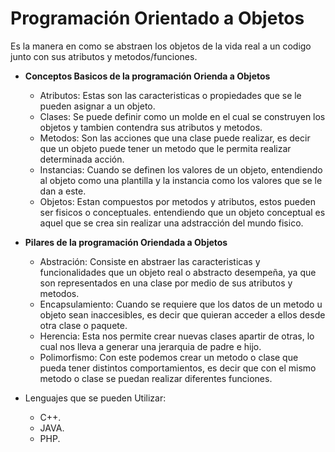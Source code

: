 # Programación Orientado a Objetos
Es la manera en como se abstraen los objetos de la vida real a un codigo junto con sus  atributos y metodos/funciones.

- **Conceptos Basicos de la programación Orienda a Objetos**
	- Atributos: 
	Estas son las caracteristicas o propiedades que se le pueden asignar a un objeto.
	- Clases: 
	Se puede definir como un molde en el cual se construyen los objetos y tambien contendra sus atributos y metodos.
	- Metodos:
	Son las acciones que una clase puede realizar, es decir que un objeto puede tener un metodo que le permita realizar determinada acción.
	- Instancias:
	Cuando se definen los valores de un objeto, entendiendo al objeto como una plantilla y la instancia como los valores que se le dan a este.
	- Objetos:
	Estan compuestos por metodos y atributos, estos pueden ser fisicos o conceptuales. entendiendo que un objeto conceptual es aquel que se crea sin realizar una adstracción del mundo fisico.
- **Pilares de la programación Oriendada a Objetos**
	- Abstración:
	Consiste en abstraer las caracteristicas y funcionalidades que un objeto real o abstracto desempeña, ya que son representados en una clase por medio de sus atributos y metodos.
	- Encapsulamiento:
	Cuando se requiere que los datos de un metodo u objeto sean inaccesibles, es decir que quieran acceder a ellos desde otra clase o paquete. 
	- Herencia:
	Esta nos permite crear nuevas clases apartir de otras, lo cual nos lleva a generar una jerarquia de padre e hijo.
	- Polimorfismo:
	Con este podemos crear un metodo o clase que pueda tener distintos comportamientos, es decir que con el mismo metodo o clase se puedan realizar diferentes funciones.


- Lenguajes que se pueden Utilizar:
	- C++.
	- JAVA.
	- PHP.
